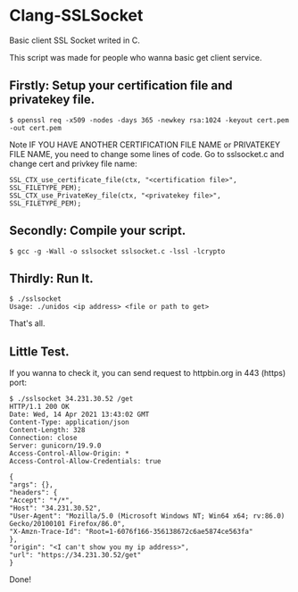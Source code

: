 # Clang-SSLSocket
Basic client SSL Socket writed in C.

This script was made for people who wanna basic get client service.

## Firstly: Setup your certification file and privatekey file.
    $ openssl req -x509 -nodes -days 365 -newkey rsa:1024 -keyout cert.pem -out cert.pem

Note IF YOU HAVE ANOTHER CERTIFICATION FILE NAME or PRIVATEKEY FILE NAME, you need to change some lines of code.
Go to sslsocket.c and change cert and privkey file name:
    
    SSL_CTX_use_certificate_file(ctx, "<certification file>", SSL_FILETYPE_PEM);
    SSL_CTX_use_PrivateKey_file(ctx, "<privatekey file>", SSL_FILETYPE_PEM);


## Secondly: Compile your script.
    $ gcc -g -Wall -o sslsocket sslsocket.c -lssl -lcrypto

## Thirdly: Run It.
    $ ./sslsocket
    Usage: ./unidos <ip address> <file or path to get>

That's all.


## Little Test.
If you wanna to check it, you can send request to httpbin.org in 443 (https) port:
    
    $ ./sslsocket 34.231.30.52 /get
    HTTP/1.1 200 OK
    Date: Wed, 14 Apr 2021 13:43:02 GMT
    Content-Type: application/json
    Content-Length: 328
    Connection: close
    Server: gunicorn/19.9.0
    Access-Control-Allow-Origin: *
    Access-Control-Allow-Credentials: true
    
    {
    "args": {},
    "headers": {
    "Accept": "*/*",
    "Host": "34.231.30.52",
    "User-Agent": "Mozilla/5.0 (Microsoft Windows NT; Win64 x64; rv:86.0) Gecko/20100101 Firefox/86.0",
    "X-Amzn-Trace-Id": "Root=1-6076f166-356138672c6ae5874ce563fa"
    },
    "origin": "<I can't show you my ip address>",
    "url": "https://34.231.30.52/get"
    }

Done!
